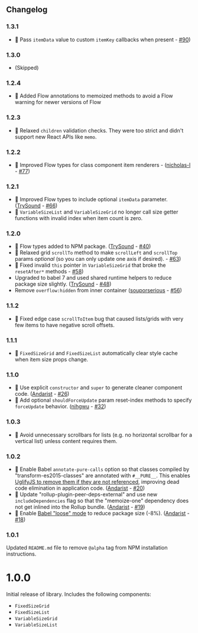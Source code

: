 Changelog
------------

### 1.3.1
* 🎉 Pass `itemData` value to custom `itemKey` callbacks when present - [#90](https://github.com/bvaughn/react-window/issues/90))

### 1.3.0
* (Skipped)

### 1.2.4
* 🐛 Added Flow annotations to memoized methods to avoid a Flow warning for newer versions of Flow

### 1.2.3
* 🐛 Relaxed `children` validation checks. They were too strict and didn't support new React APIs like `memo`.

### 1.2.2
* 🐛 Improved Flow types for class component item renderers - ([nicholas-l](https://github.com/nicholas-l) - [#77](https://github.com/bvaughn/react-window/pull/77))

### 1.2.1
* 🎉 Improved Flow types to include optional `itemData` parameter. ([TrySound](https://github.com/TrySound) - [#66](https://github.com/bvaughn/react-window/pull/66))
* 🐛 `VariableSizeList` and `VariableSizeGrid` no longer call size getter functions with invalid index when item count is zero.

### 1.2.0
* 🎉 Flow types added to NPM package. ([TrySound](https://github.com/TrySound) - [#40](https://github.com/bvaughn/react-window/pull/40))
* 🎉 Relaxed grid `scrollTo` method to make `scrollLeft` and `scrollTop` params _optional_ (so you can only update one axis if desired). - [#63](https://github.com/bvaughn/react-window/pull/63))
* 🐛 Fixed invalid `this` pointer in `VariableSizeGrid` that broke the `resetAfter*` methods - [#58](https://github.com/bvaughn/react-window/pull/58))
* Upgraded to babel 7 and used shared runtime helpers to reduce package size slightly. ([TrySound](https://github.com/TrySound) - [#48](https://github.com/bvaughn/react-window/pull/48))
* Remove `overflow:hidden` from inner container ([souporserious](https://github.com/souporserious) - [#56](https://github.com/bvaughn/react-window/pull/56))

### 1.1.2
* 🐛 Fixed edge case `scrollToItem` bug that caused lists/grids with very few items to have negative scroll offsets.

### 1.1.1
* 🐛 `FixedSizeGrid` and `FixedSizeList` automatically clear style cache when item size props change.

### 1.1.0
* 🎉 Use explicit `constructor` and `super` to generate cleaner component code. ([Andarist](https://github.com/Andarist) - [#26](https://github.com/bvaughn/react-window/pull/26))
* 🎉 Add optional `shouldForceUpdate` param reset-index methods to specify `forceUpdate` behavior. ([nihgwu](https://github.com/nihgwu) - [#32](https://github.com/bvaughn/react-window/pull/32))

### 1.0.3
* 🐛 Avoid unnecessary scrollbars for lists (e.g. no horizontal scrollbar for a vertical list) unless content requires them.

### 1.0.2

* 🎉 Enable Babel `annotate-pure-calls` option so that classes compiled by "transform-es2015-classes" are annotated with `#__PURE__`. This enables [UglifyJS to remove them if they are not referenced](https://github.com/mishoo/UglifyJS2/pull/1448), improving dead code elimination in application code. ([Andarist](https://github.com/Andarist) - [#20](https://github.com/bvaughn/react-window/pull/20))
* 🎉 Update "rollup-plugin-peer-deps-external" and use new `includeDependencies` flag so that the "memoize-one" dependency does not get inlined into the Rollup bundle. ([Andarist](https://github.com/Andarist) - [#19](https://github.com/bvaughn/react-window/pull/19))
* 🎉 Enable [Babel "loose" mode](https://babeljs.io/docs/en/babel-preset-env#loose) to reduce package size (-8%). ([Andarist](https://github.com/Andarist) - [#18](https://github.com/bvaughn/react-window/pull/18))

### 1.0.1
Updated `README.md` file to remove `@alpha` tag from NPM installation instructions.

# 1.0.0
Initial release of library. Includes the following components:
* `FixedSizeGrid`
* `FixedSizeList`
* `VariableSizeGrid`
* `VariableSizeList`
